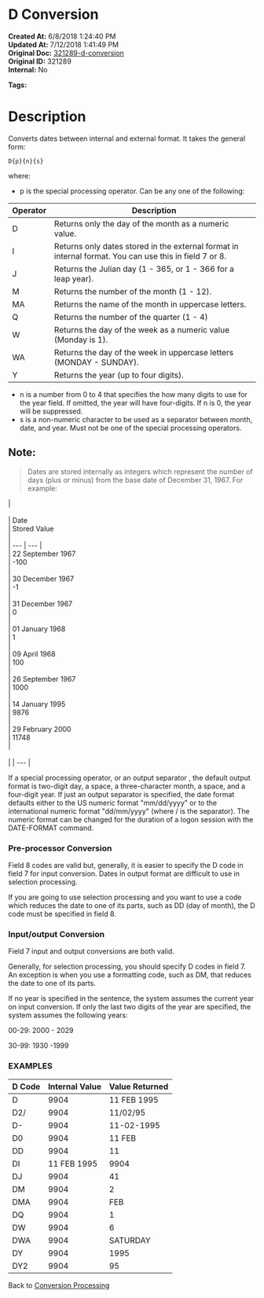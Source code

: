 # D Conversion

**Created At:** 6/8/2018 1:24:40 PM  
**Updated At:** 7/12/2018 1:41:49 PM  
**Original Doc:** [321289-d-conversion](https://docs.jbase.com/46351-conversion-processing/321289-d-conversion)  
**Original ID:** 321289  
**Internal:** No  

**Tags:**
<badge text='date conversion' vertical='middle' />

# Description 

Converts dates between internal and external format. It takes the general form:

```
D{p}{n}{s}
```

where:

- p is the special processing operator. Can be any one of the following:

| Operator<br> |  Description<br> |
| --- | --- |
| D<br> | Returns only the day of the month as a numeric value.<br> |
| I<br> | Returns only dates stored in the external format in internal format. You can use this in field 7 or 8.<br> |
| J<br> | Returns the Julian day (1 - 365, or 1 - 366 for a leap year).<br> |
| M<br> | Returns the number of the month (1 - 12).<br> |
| MA<br> | Returns the name of the month in uppercase letters.<br> |
| Q<br> | Returns the number of the quarter (1 - 4)<br> |
| W<br> | Returns the day of the week as a numeric value (Monday is 1).<br> |
| WA<br> | Returns the day of the week in uppercase letters (MONDAY - SUNDAY).<br> |
| Y<br> | Returns the year (up to four digits).<br> |
- n is a number from 0 to 4 that specifies the how many digits to use for the year field. If omitted, the year will have four-digits. If n is 0, the year will be suppressed.
- s is a non-numeric character to be used as a separator between month, date, and year. Must not be one of the special processing operators.




## Note: 


> Dates are stored internally as integers which represent the number of days (plus or minus) from the base date of December 31, 1967. For example:



| <br><br>| Date<br> | Stored Value<br> |<br>| --- | --- |<br>| 22 September 1967<br> | -100<br> |<br>| 30 December 1967<br> | -1<br> |<br>| 31 December 1967<br> | 0<br> |<br>| 01 January 1968<br> | 1<br> |<br>| 09 April 1968<br> | 100<br> |<br>| 26 September 1967<br> | 1000<br> |<br>| 14 January 1995<br> | 9876<br> |<br>| 29 February 2000<br> | 11748<br> |<br><br> |
| --- |


If a special processing operator, or an output separator , the default output format is two-digit day, a space, a three-character month, a space, and a four-digit year. If just an output separator is specified, the date format defaults either to the US numeric format "mm/dd/yyyy" or to the international numeric format "dd/mm/yyyy" (where / is the separator). The numeric format can be changed for the duration of a logon session with the DATE-FORMAT command.



### Pre-processor Conversion 

Field 8 codes are valid but, generally, it is easier to specify the D code in field 7 for input conversion. Dates in output format are difficult to use in selection processing.

If you are going to use selection processing and you want to use a code which reduces the date to one of its parts, such as DD (day of month), the D code must be specified in field 8.



### Input/output Conversion 

Field 7 input and output conversions are both valid.

Generally, for selection processing, you should specify D codes in field 7. An exception is when you use a formatting code, such as DM, that reduces the date to one of its parts.

If no year is specified in the sentence, the system assumes the current year on input conversion. If only the last two digits of the year are specified, the system assumes the following years:

00-29: 2000 - 2029

30-99: 1930 -1999



### EXAMPLES


| D Code | Internal Value | Value Returned |
| --- | --- | --- |
| D | 9904 | 11 FEB 1995 |
| D2/ | 9904 | 11/02/95 |
| D- | 9904 | 11-02-1995 |
| D0 | 9904 | 11 FEB |
| DD | 9904 | 11 |
| DI | 11 FEB 1995 | 9904 |
| DJ | 9904 | 41 |
| DM | 9904 | 2 |
| DMA | 9904 | FEB |
| DQ | 9904 | 1 |
| DW | 9904 | 6 |
| DWA | 9904 | SATURDAY |
| DY | 9904 | 1995 |
| DY2 | 9904 | 95 |




Back to [Conversion Processing](./../conversion-processing)
